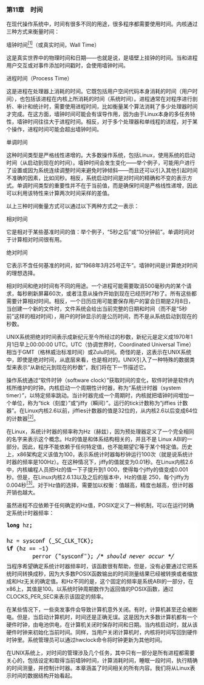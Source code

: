 ### 第11章　时间

在现代操作系统中，时间有很多不同的用途，很多程序都需要使用时间。内核通过三种方式来衡量时间：

墙钟时间<a class="my_markdown" href="['#anchor111']"><sup class="my_markdown">[1]</sup></a>（或真实时间，Wall Time）

这是真实世界中的物理时间和日期——也就是说，是墙壁上挂钟的时间。当和进程用户交互或对事件添加时间戳时，会使用墙钟时间。

进程时间（Process Time）

这是进程在处理器上消耗的时间。它既包括用户空间代码本身消耗的时间（用户时间），也包括该进程在内核上所消耗的时间（系统时间）。进程通常在对程序进行剖析、审计和统计时，需要使用进程时间，比如衡量某个算法消耗了多少处理器时间才完成。在这方面，墙钟时间可能会有误导作用，因为由于Linux本身的多任务特性，墙钟时间往往大于进程时间。相反，对于多个处理器和单线程的进程，对于某个操作，进程时间可能会超出墙钟时间。

单调时间

这种时间类型是严格线性递增的。大多数操作系统，包括Linux，使用系统的启动时间（从启动到现在的时间）。墙钟时间会发生变化——举个例子，可能用户进行了设置或因为系统连续调整时间来避免时钟倾斜——而且还可以引入其他引起时间不准确的因素，比如闰秒。相反，系统启动时间是对时间的精确和不变的表示方式。单调时间类型的重要性并不在于当前值，而是确保时间是严格线性递增，因此可以利用该特性来计算两次时间采样的差值。

以上三种时间衡量方式可以通过以下两种方式之一表示：

相对时间

它是相对于某些基准时间的值：举个例子，“5秒之后”或“10分钟前”。单调时间对于计算相对时间很有用。

绝对时间

它表示不含任何基准的时间，如“1968年3月25号正午”。墙钟时间是计算绝对时间的理想选择。

相对时间和绝对时间有不同的用途。一个进程可能需要取消500毫秒内的某个请求，每秒刷新屏幕60次，或者注意从操作开始到现在已经历时7秒了。所有这些都需要计算相对时间。相反，一个日历应用可能要保存用户的宴会日期是2月8日，当创建一个新的文件时，文件系统会给出当前完整的日期和时间（而不是“5秒前”这样的相对时间），用户的时钟显示的是公历时间，而不是从系统启动到现在的秒数。

UNIX系统把绝对时间表示成新纪元至今所经过的秒数，新纪元是定义成1970年1月1日早上00:00:00 UTC。UTC（协调世界时，Coordinated Universal Time）相当于GMT（格林威治标准时间）或Zulu时间。奇怪的是，这表示在UNIX系统中，即使是绝对时间，从底层来看，也是相对的。UNIX引入了一种特殊的数据类型来表示“从新纪元到现在的秒数”，我们将在下一节描述它。

操作系统通过“软件时钟（software clock）”获取时间的变化，软件时钟是软件内核所维护的时钟。内核启动一个周期性计时器，称为“系统计时器（system timer）”，以特定频率跳动。当计时器完成一个周期时，内核就把墙钟时间增加一个单位，称为“tick（刻度）”或“jiffy（瞬间）”。运行的tick计数称为“jiffies 计数器”。在Linux内核2.6以前，jiffies计数器的值是32位的，从内核2.6以后变成64位的计数器<a class="my_markdown" href="['#anchor112']"><sup class="my_markdown">[2]</sup></a>。

在Linux，系统计时器的频率称为Hz（赫兹），因为预处理器定义了一个完全相同的名字来表示这个概念。Hz的值是和体系结构相关的，并且不是 Linux ABI的一部分。因此，程序不能依赖于任何特定值，也不能期望它等于某个特定值。历史上，x86架构定义该值为100，表示系统计时器每秒钟运行100次（就是说系统计时器的频率是100Hz）。在这种情况下，jiffy的值就变为0.01秒。在Linux内核2.6中，内核编程人员把Hz的值一下子提升到1 000，使得每个jiffy的值变成0.001秒。但是，在Linux内核2.6.13以及之后的版本中，Hz的值是 250，每个jiffy为0.004秒<a class="my_markdown" href="['#anchor113']"><sup class="my_markdown">[3]</sup></a>。对于Hz值的选择，需要加以权衡：值越高，精度也越高，但计时器开销也越大。

虽然进程不应依赖于任何确定的Hz值，POSIX定义了一种机制，可以在运行时确定系统计时器频率：



![508.png](../images/508.png)
当程序希望确定系统计时器频率时，该函数很有帮助，但是，没有必要通过它把系统时间转换成秒，因为大多数POSIX函数输出的时间测量结果已经被转换或者缩放成和Hz无关的确定值。和Hz不同的是，这个固定的频率是系统ABI的一部分，在x86上，其值是100。以系统时钟周期数作为返回值的POSIX函数，通过CLOCKS_PER_SEC来表示该固定的频率。

在某些情况下，一些突发事件会导致计算机意外关闭。有时，计算机甚至还会被断电。但是，当启动计算机时，时间还是正确无误。这是因为大多数计算机都有一个硬件时钟，由电池供电，在计算机关闭时保存时间和日期。当内核启动时，就从该硬件时钟来初始化当前时间。同样，当用户关闭计算机时，内核将时间写回到硬件时钟里。系统管理员可以通过hwclock命令将时钟更新为其他时间。

在UNIX系统上，对时间的管理涉及几个任务，其中只有一部分是所有进程都需要关心的，包括设定和取得当前墙钟时间，计算消耗时间，睡眠一段时间，执行精确的时间测量，并控制计时器。本章涵盖了时间相关的所有内容。我们将从Linux表示时间的数据结构开始看起。

